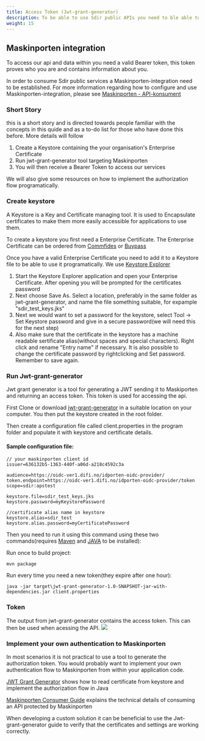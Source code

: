 ```yaml
---
title: Access Token (Jwt-grant-generator)
description: To be able to use Sdir public APIs you need to ble able to authenticate and have the necessary permissions. 
weight: 15
---
```


## Maskinporten integration 

To access our api and data within you need a valid Bearer token, this token proves who you are and contains information about you. 

In order to consume Sdir public services a Maskinporten-integration need to be established. For more information regarding how to configure and use Maskinporten-integration, please see [Maskinporten - API-konsument](https://difi.github.io/felleslosninger/maskinporten_guide_apikonsument.html)

### Short Story
this is a short story and is directed towards people familiar with the concepts in this quide and as a to-do list for those who have done this before. More details will follow

1. Create a Keystore containing the your organisation's Enterprise Certificate
2. Run jwt-grant-generator tool targeting Maskinporten
3. You will then receive a Bearer Token to access our services

We will also give some resources on how to implement the authorization flow programatically.

### Create keystore

A Keystore is a Key and Certificate managing tool. It is used to Encapsulate certificates to make them more easily accessible for applications to use them.

To create a keystore you first need a Enterprise Certificate. The Enterprise Certificate can be ordered from [Commfides](https://www.commfides.com/commfides-virksomhetssertifikat/) or [Buypass](https://www.buypass.no/produkter/virksomhetssertifikat-esegl)

Once you have a valid Enterprise Certificate you need to add it to a Keystore file to be able to use it programatically. We use [Keystore Explorer](https://keystore-explorer.org/)

1. Start the Keystore Explorer application and open your Enterprise Certificate. After opening you will be prompted for the certificates password
2. Next choose Save As. Select a location, preferably in the same folder as jwt-grant-generator, and name the file something suitable, for expample "sdir_test_keys.jks"
3. Next we would want to set a password for the keystore, select Tool -> Set Keystore password and give in a secure password(we will need this for the next step)
4. Also make sure that the certificate in the keystore has a machine readable sertificate alias(without spaces and special characters). Right click and rename "Entry name" if necessary. It is also possible to change the certificate password by rightclicking and Set password. Remember to save again.

### Run Jwt-grant-generator

Jwt grant generator is a tool for generating a JWT sending it to Maskiporten and returning an access token. This token is used for accessing the api.

First Clone or download [jwt-grant-generator](https://github.com/difi/jwt-grant-generator) in a suitable location on your computer. You then put the keystore created in the root folder.

Then create a configuration file called client.properties in the program folder and populate it with keystore and certificate details. 

#### Sample configuration file:

```
// your maskinporten client id
issuer=636132b5-1363-440f-a06d-a218c4592c3a

audience=https://oidc-ver1.difi.no/idporten-oidc-provider/
token.endpoint=https://oidc-ver1.difi.no/idporten-oidc-provider/token
scope=sdir:apstest

keystore.file=sdir_test_keys.jks
keystore.password=myKeystorePassword 

//certificate alias name in keystore
keystore.alias=sdir_test 
keystore.alias.password=myCertificatePassword
```

Then you need to run it using this command using these two commands(requires [Maven](https://maven.apache.org/install.html) and [JAVA](https://tutorials.visualstudio.com/Java/hello-world/install-jdk) to be installed):

Run once to build project:
```
mvn package
```
Run every time you need a new token(they expire after one hour):
```
java -jar target\jwt-grant-generator-1.0-SNAPSHOT-jar-with-dependencies.jar client.properties
```

### Token

The output from jwt-grant-generator contains the access token. This can then be used when acessing the API.
![](../images/jwtgrantgenrun.png)

### Implement your own authentication to Maskinporten

In most scenarios it is not practical to use a tool to generate the authorization token. You would probably want to implement your own authentication flow to Maskinporten from within your application code.

[JWT Grant Generator](https://github.com/difi/jwt-grant-generator) shows how to read certificate from keystore and implement the authorization flow in Java

[Maskinporten Consumer Guide](https://difi.github.io/felleslosninger/maskinporten_guide_apikonsument.html) explains the technical details of consuming an API protected by Maskinporten

When developing a custom solution it can be beneficial to use the Jwt-grant-generator guide to verify that the certificates and settings are working correctly.

